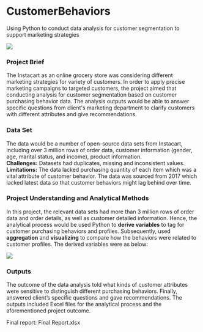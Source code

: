 # CustomerBehaviors
Using Python to conduct data analysis for customer segmentation to support marketing strategies

![ ](https://github.com/elvac/Image/blob/main/instacart_img.png)


### Project Brief
The Instacart as an online grocery store was considering different marketing strategies for variety of customers. In order to apply precise marketing campaigns to targeted customers, the project aimed that conducting analysis for customer segmentation based on customer purchasing behavior data. The analysis outputs would be able to answer specific questions from client's marketing department to clarify customers with different attributes and give recommendations.

### Data Set
The data would be a number of open-source data sets from Instacart, including over 3 million rows of order data, customer information (gender, age, marital status, and income), product information.  
**Challenges:** Datasets had duplicates, missing and inconsistent values.  
**Limitations:** The data lacked purchasing quantity of each item which was a vital attribute of customer behavior. The data was sourced from 2017 which lacked  latest data so that customer behaviors might lag behind over time.


### Project Understanding and Analytical Methods

In this project, the relevant data sets had more than 3 million rows of order data and order details, as well as customer detailed information. Hence, the analytical process would be used Python to **derive variables** to tag for customer purchasing behaviors and profiles. Subsequently, used **aggregation** and **visualizing** to compare how the behaviors were related to customer profiles. The derived variables were as below:

![ ](https://github.com/elvac/Image/blob/main/instacart_vates.png)



### Outputs
The outcome of the data analysis told what kinds of customer attributes were sensitive to distinguish different purchasing behaviors. Finally, answered client’s specific questions and gave recommendations. The outputs included Excel files for the analytical process and the aforementioned project outcome.

Final report: Final Report.xlsx

